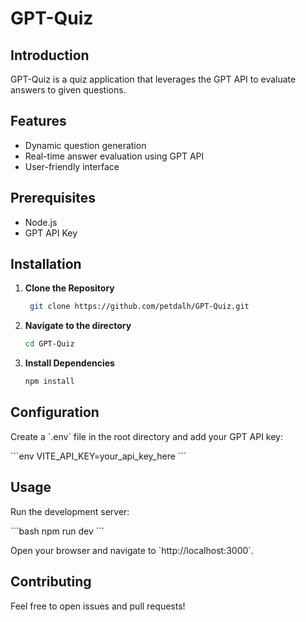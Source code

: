 # GPT-Quiz

## Introduction
GPT-Quiz is a quiz application that leverages the GPT API to evaluate answers to given questions.

## Features
- Dynamic question generation
- Real-time answer evaluation using GPT API
- User-friendly interface

## Prerequisites
- Node.js
- GPT API Key

## Installation

1. **Clone the Repository**
   ```bash
    git clone https://github.com/petdalh/GPT-Quiz.git
    ```
   
2. **Navigate to the directory**
    ```bash
    cd GPT-Quiz
    ```

3. **Install Dependencies**
    ```bash
    npm install
    ```

## Configuration

Create a \`.env\` file in the root directory and add your GPT API key:

\`\`\`env
VITE_API_KEY=your_api_key_here
\`\`\`

## Usage

Run the development server:

\`\`\`bash
npm run dev
\`\`\`

Open your browser and navigate to \`http://localhost:3000\`.

## Contributing
Feel free to open issues and pull requests!
